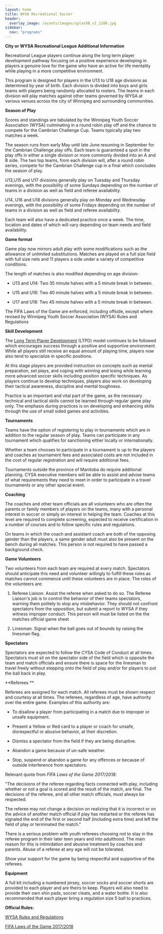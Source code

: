 ```yaml
---
layout: home
title: WYSA Recreational Soccer
header:
  overlay_image: /assets/images/splashB_v1_1280.jpg
sidebar:
  nav: "programs"
---
```

**City or WYSA Recreational League Additional Information**

Recreational League players continue along the long term player development
pathway focusing on a positive experience developing in players a genuine love
for the game who have an active for life mentality while playing in a more
competitive environment.

This program is designed for players in the U13 to U18 age divisions as
determined by year of birth. Each division is divided into boys and girls teams
with players being randomly allocated to rosters. The teams in each division
will play matches against other teams governed by WYSA at various venues across
the city of Winnipeg and surrounding communities.

**Season of Play**

Scores and standings are tabulated by the Winnipeg Youth Soccer Association
(WYSA) culminating in a round robin play off and the chance to compete for the
Cambrian Challenge Cup. Teams typically play two matches a week.

The season runs from early May until late June resuming in September for the
Cambrian Challenge play offs. Each team is guaranteed a spot in the play offs in
either a single division or more commonly divided into an A and B side. The two
top teams, from each division will, after a round robin series, compete for the
Cambrian Challenge cup in a final which concludes the season of play.

U13,U15 and U17 divisions generally play on Tuesday and Thursday evenings, with
the possibility of some Sundays depending on the number of teams in a division
as well as field and referee availability.

U14, U16 and U18 divisions generally play on Monday and Wednesday evenings, with
the possibility of some Fridays depending on the number of teams in a division
as well as field and referee availability.

Each team will also have a dedicated practice once a week. The time, location
and dates of which will vary depending on team needs and field availability.

**Game format**

Game play now mirrors adult play with some modifications such as the allowance
of unlimited substitutions. Matches are played on a full size field with full
size nets and 11 players a side under a variety of competitive conditions.

The length of matches is also modified depending on age division:

-   U13 and U14: Two 35 minute halves with a 5 minute break in between.

-   U15 and U16: Two 40 minute halves with a 5 minute break in between.

-   U17 and U18: Two 45 minute halves with a 5 minute break in between.

The FIFA Laws of the Game are enforced, including offside, except where revised
by Winnipeg Youth Soccer Association (WYSA) Rules and Regulations

**Skill Development**

The [Long Term Player
Development](https://www.canadasoccer.com/files/CSA_2009_W2WC_Brochure_EN.pdf) (LTPD)
model continues to be followed which encourages success through a positive and
supportive environment. While all players still receive an equal amount of
playing time, players now also tend to specialize in specific positions.

At this stage players are provided instruction on concepts such as mental
preparation, set plays, and coping with winning and losing while learning more
advanced soccer skills including position specific techniques. As players
continue to develop techniques, players also work on developing their tactical
awareness, discipline and mental toughness.

Practice is an important and vital part of the game, as the necessary technical
and tactical skills cannot be learned through regular game play only. The
emphasis during practices is on developing and enhancing skills through the use
of small sided games and activities. 

**Tournaments**

Teams have the option of registering to play in tournaments which are in
addition to the regular season of play. Teams can participate in any tournament
which qualifies for sanctioning either locally or internationally.

Whether a team chooses to participate in a tournament is up to the players and
coaches as tournament fees and associated costs are not included in the cost of
regular registration and will require additional fees.

Tournaments outside the province of Manitoba do require additional planning.
CYSA executive members will be able to assist and advise teams of what
requirements they need to meet in order to participate in a travel tournaments
or any other special event.

**Coaching**

The coaches and other team officials are all volunteers who are often the
parents or family members of players on the teams, many with a personal interest
in soccer or simply an interest in helping the team. Coaches at this level are
required to complete screening, expected to receive certification in a number of
courses and to follow specific rules and regulations.  
  
On teams in which the coach and assistant coach are both of the opposing gender
than the players, a same gender adult must also be present on the bench during
all matches. This person is not required to have passed a background check.

**Game Volunteers**

Two volunteers from each team are required at every match. Spectators should
anticipate this need and volunteer willingly to fulfill these roles as matches
cannot commence until these volunteers are in place. The roles of the volunteers
are:

1.  Referee Liaison. Assist the referee when asked to do so. The Referee
    Liaison's job is to control the behavior of their teams spectators, warning
    them politely to stop any misbehavior. They should not confront spectators
    from the opposition, but submit a report to WYSA if they witness improper
    conduct. This person will must be listed on the the matches official game
    sheet

2.  Linesman. Signal when the ball goes out of bounds by raising the linesman
    flag.

**Spectators**

Spectators are expected to follow the CYSA Code of Conduct at all times.
Spectators must sit on the spectator side of the field which is opposite the
team and match officials and ensure there is space for the linesman to travel
freely without stepping onto the field of play and/or for players to put the
ball back in play.

**Referees **

Referees are assigned for each match. All referees must be shown respect and
courtesy at all times. The referees, regardless of age, have authority over the
entire game. Examples of this authority are:

-   To disallow a player from participating in a match due to improper or unsafe
    equipment.

-   Present a Yellow or Red card to a player or coach for unsafe, disrespectful
    or abusive behavior, at their discretion.

-   Dismiss a spectator from the field if they are being disruptive.

-   Abandon a game because of un-safe weather.

-   Stop, suspend or abandon a game for any offences or because of outside
    interference from spectators.

Relevant quote from *FIFA Laws of the Game 2017/2018*:

"The decisions of the referee regarding facts connected with play, including
whether or not a goal is scored and the result of the match, are final. The
decisions of the referee, and all other match officials, must always be
respected.

The referee may not change a decision on realizing that it is incorrect or on
the advice of another match official if play has restarted or the referee has
signaled the end of the first or second half (including extra time) and left the
field of play or terminated the match."

There is a serious problem with youth referees choosing not to stay in the
referee program in their later teen years and into adulthood. The main reason
for this is intimidation and abusive treatment by coaches and parents. Abuse of
a referee at any age will not be tolerated.

Show your support for the game by being respectful and supportive of the
referees.

**Equipment**

A full kit including a numbered jersey, soccer socks and soccer shorts are
provided to each player and are theirs to keep. Players will also need to
provide their own shin pads, soccer cleats, and a water bottle. It is also
recommended that each player bring a regulation size 5 ball to practices.

**Official Rules:**

[WYSA Rules and
Regulations](http://www.winnipegyouthsoccer.com/files/wysa_rules_and_regulations_-_approved_4-26-17_-_website.pdf)  
  
[FIFA Laws of the Game
2017/2018](https://www.fifa.com/mm/Document/FootballDevelopment/Refereeing/02/90/11/67/Lawsofthegame2017-2018-EN_Neutral.pdf)
